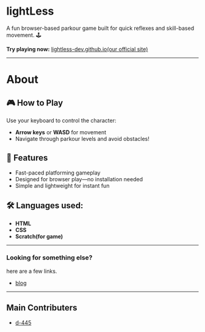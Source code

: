 # lightLess

A fun browser-based parkour game built for quick reflexes and skill-based movement. 🕹️

**Try playing now:** [lightless-dev.github.io(our official site)](https://lightless-dev.github.io)

---
# About

## 🎮 How to Play

Use your keyboard to control the character:

- **Arrow keys** or **WASD** for movement  
- Navigate through parkour levels and avoid obstacles!

## 🚀 Features

- Fast-paced platforming gameplay  
- Designed for browser play—no installation needed  
- Simple and lightweight for instant fun

## 🛠 Languages used:

- **HTML**
- **CSS**
- **Scratch(for game)**
---
### Looking for something else?
here are a few links.

- [blog](https://lightless-dev.hithub.io/lightLess-Blog)

---

## Main Contributers

- [d-445](https://github.com/d-445)

